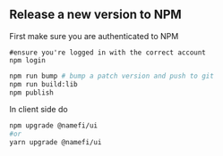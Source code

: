 ## Release a new version to NPM

First make sure you are authenticated to NPM
```shell
#ensure you're logged in with the correct account
npm login
```

```sh
npm run bump # bump a patch version and push to git
npm run build:lib
npm publish
```

In client side do

```sh
npm upgrade @namefi/ui
#or
yarn upgrade @namefi/ui
```

